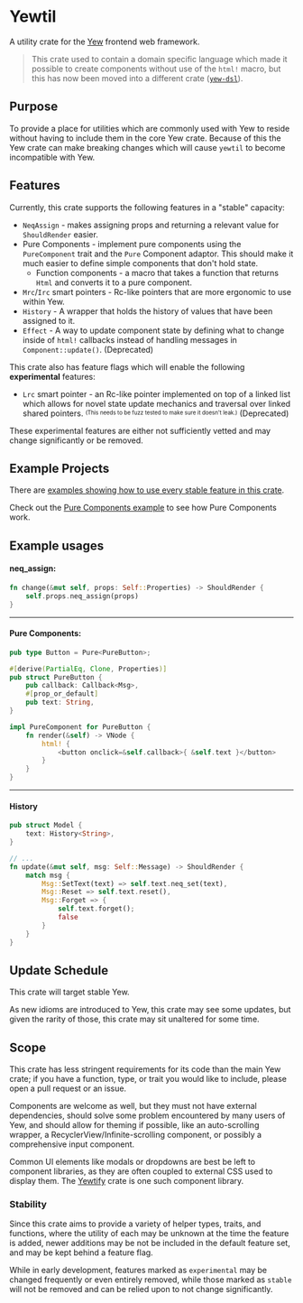 # Yewtil
A utility crate for the [Yew](https://github.com/yewstack/yew) frontend web framework.

> This crate used to contain a domain specific language which made it possible to create components without use of the `html!` macro, but this has now been moved into a different crate ([`yew-dsl`](https://github.com/yewstack/yew/tree/master/packages/yew-dsl)).

## Purpose
To provide a place for utilities which are commonly used with Yew to reside without having to include them in the core Yew crate.
Because of this the Yew crate can make breaking changes which will cause `yewtil` to become incompatible with Yew.

## Features
Currently, this crate supports the following features in a "stable" capacity:
* `NeqAssign` - makes assigning props and returning a relevant value for `ShouldRender` easier.
* Pure Components - implement pure components using the `PureComponent` trait and the `Pure` Component adaptor. 
This should make it much easier to define simple components that don't hold state.
  * Function components - a macro that takes a function that returns `Html` and converts it to a pure component.
* `Mrc`/`Irc` smart pointers - Rc-like pointers that are more ergonomic to use within Yew.
* `History` - A wrapper that holds the history of values that have been assigned to it.
* `Effect` - A way to update component state by defining what to change inside of `html!` callbacks
 instead of handling messages in `Component::update()`. (Deprecated)


This crate also has feature flags which will enable the following **experimental** features:
* `Lrc` smart pointer - an Rc-like pointer implemented on top of a linked list which allows for novel state update mechanics 
and traversal over linked shared pointers. <sup><sub>(This needs to be fuzz tested to make sure it doesn't leak.)</sub></sup>
(Deprecated)

These experimental features are either not sufficiently vetted and may change significantly or be removed.

## Example Projects 
There are [examples showing how to use every stable feature in this crate](https://github.com/yewstack/yew/tree/master/packages/yewtil/examples). 

Check out the [Pure Components example](https://github.com/yewstack/yew/tree/master/packages/yewtil/examples/pure_component) to see how Pure Components work.

## Example usages
#### neq_assign:

```rust
fn change(&mut self, props: Self::Properties) -> ShouldRender {
    self.props.neq_assign(props)
}
```

-------------

#### Pure Components:
```rust
pub type Button = Pure<PureButton>;

#[derive(PartialEq, Clone, Properties)]
pub struct PureButton {
    pub callback: Callback<Msg>,
    #[prop_or_default]
    pub text: String,
}

impl PureComponent for PureButton {
    fn render(&self) -> VNode {
        html! {
            <button onclick=&self.callback>{ &self.text }</button>
        }
    }
}
```

--------------

#### History
```rust
pub struct Model {
    text: History<String>,
}

// ...
fn update(&mut self, msg: Self::Message) -> ShouldRender {
    match msg {
        Msg::SetText(text) => self.text.neq_set(text),
        Msg::Reset => self.text.reset(),
        Msg::Forget => {
            self.text.forget();
            false
        }
    }
}
```

## Update Schedule
This crate will target stable Yew.

As new idioms are introduced to Yew, this crate may see some updates, but given the rarity of those, this crate may sit unaltered for some time.

## Scope
This crate has less stringent requirements for its code than the main Yew crate; if you have a function, type, or trait you would like to include, please open a pull request or an issue.

Components are welcome as well, but they must not have external dependencies, should solve some problem encountered by many users of Yew, and should allow for theming if possible, like an auto-scrolling wrapper, a RecyclerView/Infinite-scrolling component, or possibly a comprehensive input component.

Common UI elements like modals or dropdowns are best be left to component libraries, as they are often coupled to external CSS used to display them. The [Yewtify](https://github.com/yewstack/yewtify) crate is one such component library.

### Stability
Since this crate aims to provide a variety of helper types, traits, and functions, where the utility of each may be unknown at the time the feature is added, newer additions may be not be included in the default feature set, and may be kept behind a feature flag.

While in early development, features marked as `experimental` may be changed frequently or even entirely removed, while those marked as `stable` will not be removed and can be relied upon to not change significantly.
